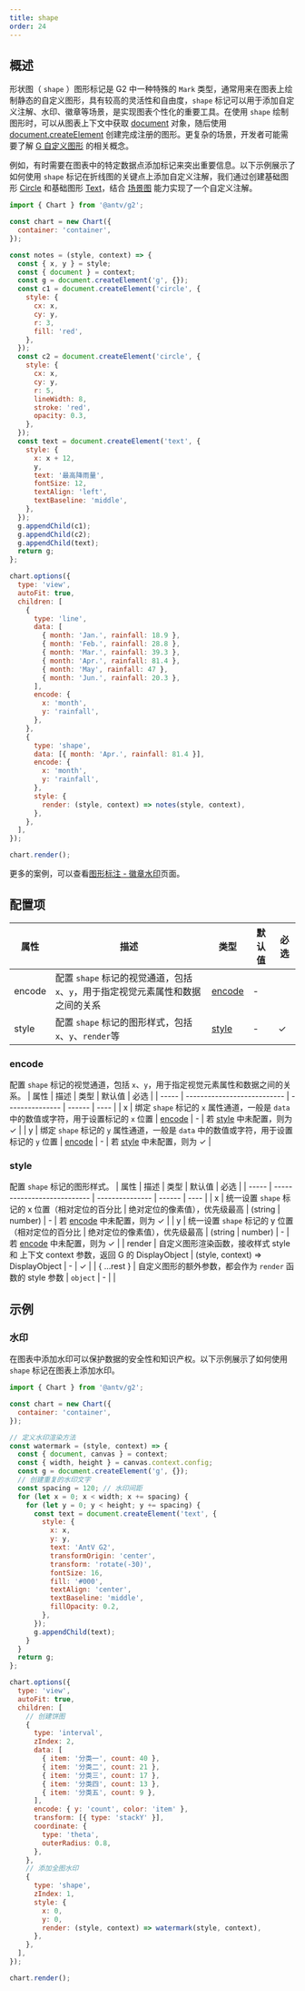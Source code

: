 ```yaml
---
title: shape
order: 24
---
```


## 概述

形状图（ `shape` ）图形标记是 G2 中一种特殊的 `Mark` 类型，通常用来在图表上绘制静态的自定义图形，具有较高的灵活性和自由度，`shape` 标记可以用于添加自定义注解、水印、徽章等场景，是实现图表个性化的重要工具。在使用 `shape` 绘制图形时，可以从图表上下文中获取 [document](https://g.antv.antgroup.com/api/builtin-objects/document) 对象，随后使用 [document.createElement](https://g.antv.antgroup.com/api/builtin-objects/document#createelement) 创建完成注册的图形。更复杂的场景，开发者可能需要了解 [G 自定义图形](https://g.antv.antgroup.com/guide/advanced-topics/custom-element) 的相关概念。

例如，有时需要在图表中的特定数据点添加标记来突出重要信息。以下示例展示了如何使用 `shape` 标记在折线图的关键点上添加自定义注解，我们通过创建基础图形 [Circle](https://g.antv.antgroup.com/api/basic/circle) 和基础图形 [Text](https://g.antv.antgroup.com/api/basic/text)，结合 [场景图](https://g.antv.antgroup.com/api/canvas/scenegraph-lifecycle) 能力实现了一个自定义注解。

```js | ob {  pin: false , inject true }
import { Chart } from '@antv/g2';

const chart = new Chart({
  container: 'container',
});

const notes = (style, context) => {
  const { x, y } = style;
  const { document } = context;
  const g = document.createElement('g', {});
  const c1 = document.createElement('circle', {
    style: {
      cx: x,
      cy: y,
      r: 3,
      fill: 'red',
    },
  });
  const c2 = document.createElement('circle', {
    style: {
      cx: x,
      cy: y,
      r: 5,
      lineWidth: 8,
      stroke: 'red',
      opacity: 0.3,
    },
  });
  const text = document.createElement('text', {
    style: {
      x: x + 12,
      y,
      text: '最高降雨量',
      fontSize: 12,
      textAlign: 'left',
      textBaseline: 'middle',
    },
  });
  g.appendChild(c1);
  g.appendChild(c2);
  g.appendChild(text);
  return g;
};

chart.options({
  type: 'view',
  autoFit: true,
  children: [
    {
      type: 'line',
      data: [
        { month: 'Jan.', rainfall: 18.9 },
        { month: 'Feb.', rainfall: 28.8 },
        { month: 'Mar.', rainfall: 39.3 },
        { month: 'Apr.', rainfall: 81.4 },
        { month: 'May', rainfall: 47 },
        { month: 'Jun.', rainfall: 20.3 },
      ],
      encode: {
        x: 'month',
        y: 'rainfall',
      },
    },
    {
      type: 'shape',
      data: [{ month: 'Apr.', rainfall: 81.4 }],
      encode: {
        x: 'month',
        y: 'rainfall',
      },
      style: {
        render: (style, context) => notes(style, context),
      },
    },
  ],
});

chart.render();
```

更多的案例，可以查看[图形标注 - 徽章水印](/examples/annotation/shape#watermark)页面。

## 配置项

| 属性   | 描述                                                                            | 类型              | 默认值 | 必选 |
| ------ | ------------------------------------------------------------------------------- | ----------------- | ------ | ---- |
| encode | 配置 `shape` 标记的视觉通道，包括`x`、`y`，用于指定视觉元素属性和数据之间的关系 | [encode](#encode) | -      |      |
| style  | 配置 `shape` 标记的图形样式，包括`x`、`y`、`render`等                           | [style](#style)   | -      | ✓    |

### encode

配置 `shape` 标记的视觉通道，包括 `x`、`y`，用于指定视觉元素属性和数据之间的关系。
| 属性 | 描述 | 类型 | 默认值 | 必选 |
| ----- | --------------------------- | --------------- | ------ | ---- |
| x | 绑定 `shape` 标记的 `x` 属性通道，一般是 `data` 中的数值或字符，用于设置标记的 `x` 位置 | [encode](/manual/core/encode) | - | 若 [style](#style) 中未配置，则为 ✓ |
| y | 绑定 `shape` 标记的 `y` 属性通道，一般是 `data` 中的数值或字符，用于设置标记的 `y` 位置 | [encode](/manual/core/encode) | - | 若 [style](#style) 中未配置，则为 ✓ |

### style

配置 `shape` 标记的图形样式。
| 属性 | 描述 | 类型 | 默认值 | 必选 |
| ----- | --------------------------- | --------------- | ------ | ---- |
| x | 统一设置 `shape` 标记的 x 位置（相对定位的百分比 \| 绝对定位的像素值），优先级最高 | (string \| number) | - | 若 [encode](#encode) 中未配置，则为 ✓ |
| y | 统一设置 `shape` 标记的 y 位置（相对定位的百分比 \| 绝对定位的像素值），优先级最高 | (string \| number) | - | 若 [encode](#encode) 中未配置，则为 ✓ |
| render | 自定义图形渲染函数，接收样式 style 和 上下文 context 参数，返回 G 的 DisplayObject | (style, context) => DisplayObject | - | ✓ |
| { ...rest } | 自定义图形的额外参数，都会作为 `render` 函数的 style 参数 | `object` | - | |

## 示例

### 水印

在图表中添加水印可以保护数据的安全性和知识产权。以下示例展示了如何使用 `shape` 标记在图表上添加水印。

```js | ob {  pin: false , inject true }
import { Chart } from '@antv/g2';

const chart = new Chart({
  container: 'container',
});

// 定义水印渲染方法
const watermark = (style, context) => {
  const { document, canvas } = context;
  const { width, height } = canvas.context.config;
  const g = document.createElement('g', {});
  // 创建重复的水印文字
  const spacing = 120; // 水印间距
  for (let x = 0; x < width; x += spacing) {
    for (let y = 0; y < height; y += spacing) {
      const text = document.createElement('text', {
        style: {
          x: x,
          y: y,
          text: 'AntV G2',
          transformOrigin: 'center',
          transform: 'rotate(-30)',
          fontSize: 16,
          fill: '#000',
          textAlign: 'center',
          textBaseline: 'middle',
          fillOpacity: 0.2,
        },
      });
      g.appendChild(text);
    }
  }
  return g;
};

chart.options({
  type: 'view',
  autoFit: true,
  children: [
    // 创建饼图
    {
      type: 'interval',
      zIndex: 2,
      data: [
        { item: '分类一', count: 40 },
        { item: '分类二', count: 21 },
        { item: '分类三', count: 17 },
        { item: '分类四', count: 13 },
        { item: '分类五', count: 9 },
      ],
      encode: { y: 'count', color: 'item' },
      transform: [{ type: 'stackY' }],
      coordinate: {
        type: 'theta',
        outerRadius: 0.8,
      },
    },
    // 添加全图水印
    {
      type: 'shape',
      zIndex: 1,
      style: {
        x: 0,
        y: 0,
        render: (style, context) => watermark(style, context),
      },
    },
  ],
});

chart.render();
```

